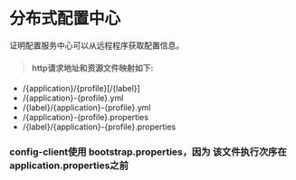# 分布式配置中心
证明配置服务中心可以从远程程序获取配置信息。

>#### http请求地址和资源文件映射如下:

- /{application}/{profile}[/{label}]
- /{application}-{profile}.yml
- /{label}/{application}-{profile}.yml
- /{application}-{profile}.properties
- /{label}/{application}-{profile}.properties

### config-client使用 bootstrap.properties，因为 该文件执行次序在application.properties之前
